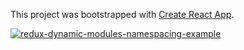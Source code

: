 This project was bootstrapped with [Create React App](https://github.com/facebook/create-react-app).

[![redux-dynamic-modules-namespacing-example](https://img.youtube.com/vi/SJ15FN4Q5rw/0.jpg)](https://www.youtube.com/watch?v=SJ15FN4Q5rw)

